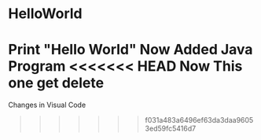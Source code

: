 # HelloWorld
Print "Hello World"
Now Added Java Program
<<<<<<< HEAD
Now This one get delete
=======
Changes in Visual Code

>>>>>>> f031a483a6496ef63da3daa96053ed59fc5416d7
